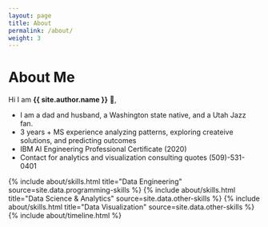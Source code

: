```yaml
---
layout: page
title: About
permalink: /about/
weight: 3
---
```


# **About Me**

Hi I am **{{ site.author.name }}** :wave:,<br>

* I am a dad and husband, a Washington state native, and a Utah Jazz fan.
* 3 years + MS experience analyzing patterns, exploring createive solutions, and predicting outcomes
* IBM AI Engineering Professional Certificate (2020)
* Contact for analytics and visualization consulting quotes (509)-531-0401




<div class="row">
{% include about/skills.html title="Data Engineering" source=site.data.programming-skills %}
{% include about/skills.html title="Data Science & Analytics" source=site.data.other-skills %}
{% include about/skills.html title="Data Visualization" source=site.data.other-skills %}
</div>

<div class="row">
{% include about/timeline.html %}
</div>
